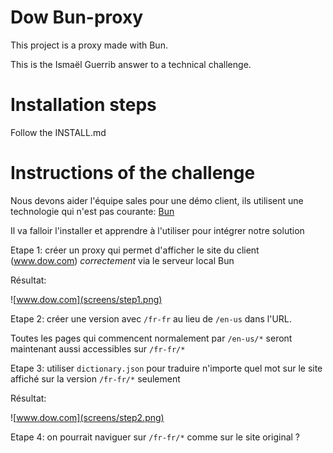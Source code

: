 # Dow Bun-proxy

This project is a proxy made with Bun.

This is the Ismaël Guerrib answer to a technical challenge.

# Installation steps

Follow the INSTALL.md

# Instructions of the challenge

Nous devons aider l'équipe sales pour une démo client, ils utilisent une technologie qui n'est pas courante: [Bun](https://bun.sh/)

Il va falloir l'installer et apprendre à l'utiliser pour intégrer notre solution

Etape 1: créer un proxy qui permet d'afficher le site du client (www.dow.com) _correctement_ via le serveur local Bun

Résultat:

![www.dow.com](screens/step1.png)

Etape 2: créer une version avec `/fr-fr` au lieu de `/en-us` dans l'URL.

Toutes les pages qui commencent normalement par `/en-us/*` seront maintenant aussi accessibles sur `/fr-fr/*`

Etape 3: utiliser `dictionary.json` pour traduire n'importe quel mot sur le site affiché sur la version `/fr-fr/*` seulement

Résultat:

![www.dow.com](screens/step2.png)

Etape 4: on pourrait naviguer sur `/fr-fr/*` comme sur le site original ?
